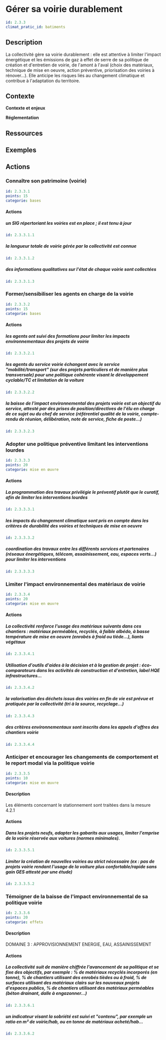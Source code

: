 # Gérer sa voirie durablement
```yaml
id: 2.3.3
climat_pratic_id: batiments
```
## Description
La collectivité gère sa voirie durablement : elle est attentive à limiter l'impact énergétique et les émissions de gaz à effet de serre de sa politique de création et d'entretien de voirie, de l'amont à l'aval (choix des matériaux, technique de mise en oeuvre, action préventive, priorisation des voiries à rénover...). Elle anticipe les risques liés au changement climatique et contribue à l'adaptation du territoire.

## Contexte
**Contexte et enjeux**

**Réglementation**

## Ressources

## Exemples



## Actions
### Connaître son patrimoine (voirie)
```yaml
id: 2.3.3.1
points: 15
categorie: bases
```
#### Actions
##### un SIG répertoriant les voiries est en place ; il est tenu à jour
```yaml
id: 2.3.3.1.1
```

##### la longueur totale de voirie gérée par la collectivité est connue
```yaml
id: 2.3.3.1.2
```

##### des informations qualitatives sur l'état de chaque voirie sont collectées
```yaml
id: 2.3.3.1.3
```


### Former/sensibiliser les agents en charge de la voirie
```yaml
id: 2.3.3.2
points: 15
categorie: bases
```
#### Actions
##### les agents ont suivi des formations pour limiter les impacts environnementaux des projets de voirie
```yaml
id: 2.3.3.2.1
```

##### les agents du service voirie échangent avec le service "mobilité/transport" (sur des projets particuliers et de manière plus transversale) pour une politique cohérente visant le développement cyclable/TC et  limitation de la voiture
```yaml
id: 2.3.3.2.2
```

##### la baisse de l'impact environnemental des projets voirie est un objectif du service, attesté par des prises de position/directives de l'élu en charge de ce sujet ou du chef de service (référentiel qualité de la voirie, compte-rendu de réunion, délibération, note de service, fiche de poste...)
```yaml
id: 2.3.3.2.3
```


### Adopter une politique préventive limitant les interventions lourdes
```yaml
id: 2.3.3.3
points: 20
categorie: mise en œuvre
```
#### Actions
##### La programmation des travaux privilégie le préventif plutôt que le curatif, afin de limiter les interventions lourdes
```yaml
id: 2.3.3.3.1
```

##### les impacts du changement climatique sont pris en compte dans les critères de durabilité des voiries et techniques de mise en oeuvre
```yaml
id: 2.3.3.3.2
```

##### coordination des travaux entre les différents services et partenaires (réseaux énergétiques, télécom, assainissement, eau, espaces verts...) pour limiter les interventions
```yaml
id: 2.3.3.3.3
```


### Limiter l'impact environnemental des matériaux de voirie
```yaml
id: 2.3.3.4
points: 20
categorie: mise en œuvre
```
#### Actions
##### La collectivité renforce l'usage des matériaux suivants dans ces chantiers : matériaux perméables, recyclés, à faible albédo, à basse température de mise en oeuvre (enrobés à froid ou tiède...), liants végétaux
```yaml
id: 2.3.3.4.1
```

##### Utilisation d'outils d'aides à la décision et à la gestion de projet : éco-comparateurs dans les activités de construction et d'entretien, label HQE infrastructures...
```yaml
id: 2.3.3.4.2
```

##### la valorisation des déchets issus des voiries en fin de vie est prévue et pratiquée par la collectivité (tri à la source, recyclage...)
```yaml
id: 2.3.3.4.3
```

##### des critères environnementaux sont inscrits dans les appels d'offres des chantiers voirie
```yaml
id: 2.3.3.4.4
```


### Anticiper et encourager les changements de comportement et le report modal via la politique voirie
```yaml
id: 2.3.3.5
points: 10
categorie: mise en œuvre
```
#### Description
Les éléments concernant le stationnement sont traitées dans la mesure 4.2.1

#### Actions
##### Dans les projets neufs, adapter les gabarits aux usages, limiter l'emprise de la voirie réservée aux voitures (normes minimales).
```yaml
id: 2.3.3.5.1
```

##### Limiter la création de nouvelles voiries au strict nécessaire (ex : pas de projets voirie rendant l'usage de la voiture plus confortable/rapide sans gain GES attesté par une étude)
```yaml
id: 2.3.3.5.2
```


### Témoigner de la baisse de l'impact environnemental de sa politique voirie
```yaml
id: 2.3.3.6
points: 20
categorie: effets
```
#### Description
DOMAINE 3 : APPROVISIONNEMENT ENERGIE, EAU, ASSAINISSEMENT

#### Actions
##### La collectivité suit de manière chiffrée l'avancement de sa politique et se fixe des objectifs, par exemple : % de matériaux recyclés incorporés (en tonne), % de chantiers utilisant des enrobés tièdes ou à froid, % de surfaces utilisant des matériaux clairs sur les nouveaux projets d'espaces publics, % de chantiers utilisant des matériaux perméables (béton drainant, dalle à engazonner...)
```yaml
id: 2.3.3.6.1
```

##### un indicateur visant la sobriété est suivi et "contenu", par exemple un ratio en m² de voirie/hab, ou en tonne de matériaux acheté/hab...
```yaml
id: 2.3.3.6.2
```
